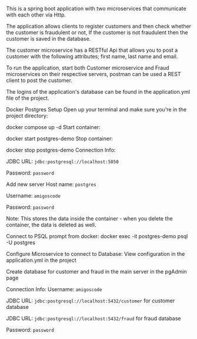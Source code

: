 This is a spring boot application with two microservices that communicate with each other via Http. 

The application allows clients to register customers and then check whether the customer is fraudulent or not, If the customer is not fraudulent then the customer is saved in the database.

The customer microservice has a RESTful Api that allows you to post a customer with the following attributes; first name, last name and email.


To run the application, start both Customer microservice and Fraud microservices on their respective servers, postman can be used a REST client to post the customer.

The logins of the application's database can be found in the application.yml file of the project.

Docker Postgres Setup
Open up your terminal and make sure you're in the project directory:

docker compose up -d
Start container:

docker start postgres-demo
Stop container:

docker stop postgres-demo
Connection Info:

JDBC URL: `jdbc:postgresql://localhost:5050`

Password: `password`

Add new server
Host name: `postgres`

Username: `amigoscode`

Password: `password`

Note: This stores the data inside the container - when you delete the container, the data is deleted as well.

Connect to PSQL prompt from docker:
docker exec -it postgres-demo psql -U postgres

Configure Microservice to connect to Database:
View configuration in the application.yml in the project

Create database for customer and fraud in the main server in the pgAdmin page

Connection Info:
Username: `amigoscode`
 
JDBC URL: `jdbc:postgresql://localhost:5432/customer` for customer database 

JDBC URL: `jdbc:postgresql://localhost:5432/fraud` for fraud database

Password: `password`

